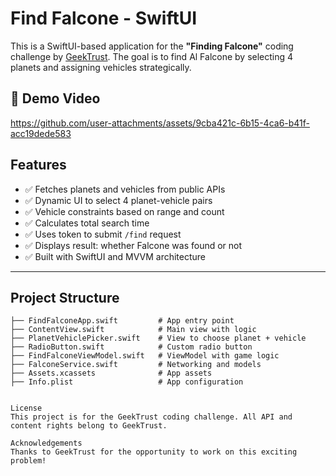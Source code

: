 #  Find Falcone - SwiftUI

This is a SwiftUI-based application for the **"Finding Falcone"** coding challenge by [GeekTrust](https://www.geektrust.in/). The goal is to find Al Falcone by selecting 4 planets and assigning vehicles strategically.

## 🎥 Demo Video

https://github.com/user-attachments/assets/9cba421c-6b15-4ca6-b41f-acc19dede583

##  Features

- ✅ Fetches planets and vehicles from public APIs
- ✅ Dynamic UI to select 4 planet-vehicle pairs
- ✅ Vehicle constraints based on range and count
- ✅ Calculates total search time
- ✅ Uses token to submit `/find` request
- ✅ Displays result: whether Falcone was found or not
- ✅ Built with SwiftUI and MVVM architecture

---

##  Project Structure

```plaintext
├── FindFalconeApp.swift         # App entry point
├── ContentView.swift            # Main view with logic
├── PlanetVehiclePicker.swift    # View to choose planet + vehicle
├── RadioButton.swift            # Custom radio button
├── FindFalconeViewModel.swift   # ViewModel with game logic
├── FalconeService.swift         # Networking and models
├── Assets.xcassets              # App assets
├── Info.plist                   # App configuration


License
This project is for the GeekTrust coding challenge. All API and content rights belong to GeekTrust.

Acknowledgements
Thanks to GeekTrust for the opportunity to work on this exciting problem!
